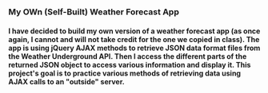 ### My OWn (Self-Built) Weather Forecast App

#### I have decided to build my own version of a weather forecast app (as once again, I cannot and will not take credit for the one we copied in class). The app is using jQuery AJAX methods to retrieve JSON data format files from the Weather Underground API. Then I access the different parts of the returned JSON object to access various information and display it. This project's goal is to practice various methods of retrieving data using AJAX calls to an "outside" server. 


